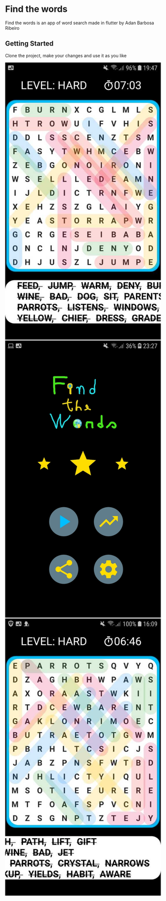 # Find the words

Find the words is an app of word search made in flutter by Adan Barbosa Ribeiro

## Getting Started

Clone the project, make your changes and use it as you like

![alt text](https://github.com/AdaoProjects/word_search_flutter/blob/master/screenshots/screenshot_one.jpeg?raw=true)
![alt text](https://github.com/AdaoProjects/word_search_flutter/blob/master/screenshots/screenshot_three.jpeg?raw=true)
![alt text](https://github.com/AdaoProjects/word_search_flutter/blob/master/screenshots/screenshot_two.jpeg?raw=true)
